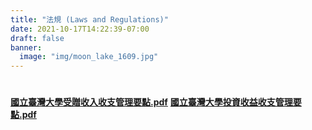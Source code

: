 ```yaml
---
title: "法規 (Laws and Regulations)"
date: 2021-10-17T14:22:39-07:00
draft: false
banner:
  image: "img/moon_lake_1609.jpg"
---
```

#
**[國立臺灣大學受贈收入收支管理要點.pdf](https://homepage.ntu.edu.tw/~ntufinance/05-01.pdf)**
**[國立臺灣大學投資收益收支管理要點.pdf](https://homepage.ntu.edu.tw/~ntufinance/05-02.pdf)**
